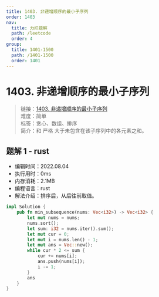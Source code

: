 ```yaml
---
title: 1403. 非递增顺序的最小子序列
order: 1403
nav:
  title: 力扣题解
  path: /leetcode
  order: 4
group:
  title: 1401-1500
  path: /1401-1500
  order: 1401
---
```


# 1403. 非递增顺序的最小子序列
    
> 链接：[1403. 非递增顺序的最小子序列](https://leetcode.cn/problems/minimum-subsequence-in-non-increasing-order/)  
> 难度：简单  
> 标签：贪心、数组、排序  
> 简介：和 严格 大于未包含在该子序列中的各元素之和。
      
## 题解 1 - rust
- 编辑时间：2022.08.04
- 执行用时：0ms
- 内存消耗：2.1MB
- 编程语言：rust
- 解法介绍：排序后，从后往前取值。
```rust
impl Solution {
    pub fn min_subsequence(nums: Vec<i32>) -> Vec<i32> {
        let mut nums = nums;
        nums.sort();
        let sum: i32 = nums.iter().sum();
        let mut cur = 0;
        let mut i = nums.len() - 1;
        let mut ans = Vec::new();
        while cur * 2 <= sum {
            cur += nums[i];
            ans.push(nums[i]);
            i -= 1;
        }
        ans
    }
}
```

      